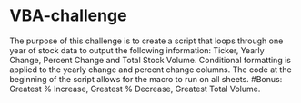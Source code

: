 # VBA-challenge
The purpose of this challenge is to create a script that loops through one year of stock data to output the following information:
Ticker, Yearly Change, Percent Change and Total Stock Volume.
Conditional formatting is applied to the yearly change and percent change columns. The code at the beginning of the script allows for the macro to run on all sheets. 
#Bonus: Greatest % Increase, Greatest % Decrease, Greatest Total Volume. 
